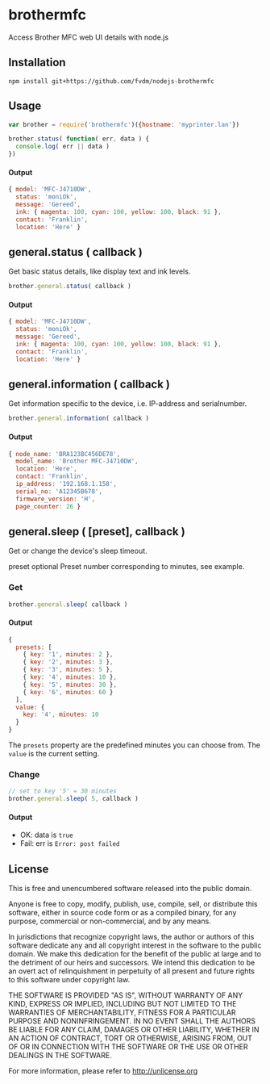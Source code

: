 brothermfc
==========

Access Brother MFC web UI details with node.js


Installation
------------

`npm install git+https://github.com/fvdm/nodejs-brothermfc`


Usage
-----

```js
var brother = require('brothermfc')({hostname: 'myprinter.lan'})

brother.status( function( err, data ) {
  console.log( err || data )
})
```


#### Output

```js
{ model: 'MFC-J4710DW',
  status: 'moniOk',
  message: 'Gereed',
  ink: { magenta: 100, cyan: 100, yellow: 100, black: 91 },
  contact: 'Franklin',
  location: 'Here' }
```


general.status ( callback )
--------------

Get basic status details, like display text and ink levels.

```js
brother.general.status( callback )
```


#### Output

```js
{ model: 'MFC-J4710DW',
  status: 'moniOk',
  message: 'Gereed',
  ink: { magenta: 100, cyan: 100, yellow: 100, black: 91 },
  contact: 'Franklin',
  location: 'Here' }
```


general.information ( callback )
-------------------

Get information specific to the device, i.e. IP-address and serialnumber.

```js
brother.general.information( callback )
```


#### Output

```js
{ node_name: 'BRA123BC456DE78',
  model_name: 'Brother MFC-J4710DW',
  location: 'Here',
  contact: 'Franklin',
  ip_address: '192.168.1.158',
  serial_no: 'A12345B678',
  firmware_version: 'H',
  page_counter: 26 }
```


general.sleep ( [preset], callback )
-------------

Get or change the device's sleep timeout.

   preset   optional   Preset number corresponding to minutes, see example.


### Get

```js
brother.general.sleep( callback )
```


#### Output

```js
{
  presets: [
    { key: '1', minutes: 2 },
    { key: '2', minutes: 3 },
    { key: '3', minutes: 5 },
    { key: '4', minutes: 10 },
    { key: '5', minutes: 30 },
    { key: '6', minutes: 60 }
  ],
  value: {
    key: '4', minutes: 10
  }
}
```

The `presets` property are the predefined minutes you can choose from.
The `value` is the current setting.


### Change

```js
// set to key '5' = 30 minutes
brother.general.sleep( 5, callback )
```


#### Output

* OK: data is `true`
* Fail: err is `Error: post failed`


License
-------

This is free and unencumbered software released into the public domain.

Anyone is free to copy, modify, publish, use, compile, sell, or
distribute this software, either in source code form or as a compiled
binary, for any purpose, commercial or non-commercial, and by any
means.

In jurisdictions that recognize copyright laws, the author or authors
of this software dedicate any and all copyright interest in the
software to the public domain. We make this dedication for the benefit
of the public at large and to the detriment of our heirs and
successors. We intend this dedication to be an overt act of
relinquishment in perpetuity of all present and future rights to this
software under copyright law.

THE SOFTWARE IS PROVIDED "AS IS", WITHOUT WARRANTY OF ANY KIND,
EXPRESS OR IMPLIED, INCLUDING BUT NOT LIMITED TO THE WARRANTIES OF
MERCHANTABILITY, FITNESS FOR A PARTICULAR PURPOSE AND NONINFRINGEMENT.
IN NO EVENT SHALL THE AUTHORS BE LIABLE FOR ANY CLAIM, DAMAGES OR
OTHER LIABILITY, WHETHER IN AN ACTION OF CONTRACT, TORT OR OTHERWISE,
ARISING FROM, OUT OF OR IN CONNECTION WITH THE SOFTWARE OR THE USE OR
OTHER DEALINGS IN THE SOFTWARE.

For more information, please refer to <http://unlicense.org>
